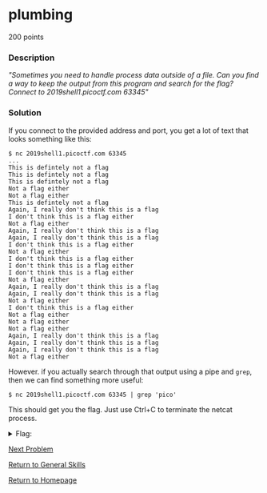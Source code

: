 # plumbing
200 points

### Description
*"Sometimes you need to handle process data outside of a file. Can you find a way to keep the output from this program and search for the flag? Connect to 2019shell1.picoctf.com 63345"*

### Solution
If you connect to the provided address and port, you get a lot of text that looks something like this:
```
$ nc 2019shell1.picoctf.com 63345
...
This is defintely not a flag
This is defintely not a flag
This is defintely not a flag
Not a flag either
Not a flag either
This is defintely not a flag
Again, I really don't think this is a flag
I don't think this is a flag either
Not a flag either
Again, I really don't think this is a flag
Again, I really don't think this is a flag
I don't think this is a flag either
Not a flag either
I don't think this is a flag either
I don't think this is a flag either
I don't think this is a flag either
Not a flag either
Again, I really don't think this is a flag
Again, I really don't think this is a flag
Not a flag either
I don't think this is a flag either
Not a flag either
Not a flag either
Not a flag either
Again, I really don't think this is a flag
Again, I really don't think this is a flag
Again, I really don't think this is a flag
Not a flag either
```

However. if you actually search through that output using a pipe and `grep`, then we can find something more useful:
```
$ nc 2019shell1.picoctf.com 63345 | grep 'pico'
```

This should get you the flag. Just use Ctrl+C to terminate the netcat process.

<details>
  <summary>Flag:</summary>
  picoCTF{digital_plumb3r_4e7a5813}
</details>

[Next Problem](https://github.com/sdvickers98/picoCTF-2019-Walkthrough/blob/master/general_skills/%2313%20-%20whats-the-difference.md)

[Return to General Skills](https://github.com/sdvickers98/picoCTF-2019-Walkthrough/blob/master/general_skills/%230%20-%20General%20Skills%20Homepage.md)

[Return to Homepage](https://github.com/sdvickers98/picoCTF-2019-Walkthrough)
